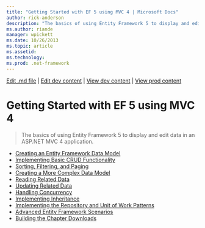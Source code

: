 ```yaml
---
title: "Getting Started with EF 5 using MVC 4 | Microsoft Docs"
author: rick-anderson
description: "The basics of using Entity Framework 5 to display and edit data in an ASP.NET MVC 4 application."
ms.author: riande
manager: wpickett
ms.date: 10/26/2013
ms.topic: article
ms.assetid: 
ms.technology: 
ms.prod: .net-framework
---
```

[Edit .md file](C:\Projects\msc\dev\Msc.Www\Web.ASP\App_Data\github\mvc\overview\older-versions\index.md) | [Edit dev content](http://www.aspdev.net/umbraco#/content/content/edit/51669) | [View dev content](http://docs.aspdev.net/tutorials/mvc/overview/older-versions/getting-started-with-ef-5-using-mvc-4/index.html) | [View prod content](http://www.asp.net/mvc/overview/older-versions/getting-started-with-ef-5-using-mvc-4)

Getting Started with EF 5 using MVC 4
====================
> The basics of using Entity Framework 5 to display and edit data in an ASP.NET MVC 4 application.


- [Creating an Entity Framework Data Model](creating-an-entity-framework-data-model-for-an-asp-net-mvc-application.md)
- [Implementing Basic CRUD Functionality](implementing-basic-crud-functionality-with-the-entity-framework-in-asp-net-mvc-application.md)
- [Sorting, Filtering, and Paging](sorting-filtering-and-paging-with-the-entity-framework-in-an-asp-net-mvc-application.md)
- [Creating a More Complex Data Model](creating-a-more-complex-data-model-for-an-asp-net-mvc-application.md)
- [Reading Related Data](reading-related-data-with-the-entity-framework-in-an-asp-net-mvc-application.md)
- [Updating Related Data](updating-related-data-with-the-entity-framework-in-an-asp-net-mvc-application.md)
- [Handling Concurrency](handling-concurrency-with-the-entity-framework-in-an-asp-net-mvc-application.md)
- [Implementing Inheritance](implementing-inheritance-with-the-entity-framework-in-an-asp-net-mvc-application.md)
- [Implementing the Repository and Unit of Work Patterns](implementing-the-repository-and-unit-of-work-patterns-in-an-asp-net-mvc-application.md)
- [Advanced Entity Framework Scenarios](advanced-entity-framework-scenarios-for-an-mvc-web-application.md)
- [Building the Chapter Downloads](building-the-ef5-mvc4-chapter-downloads.md)